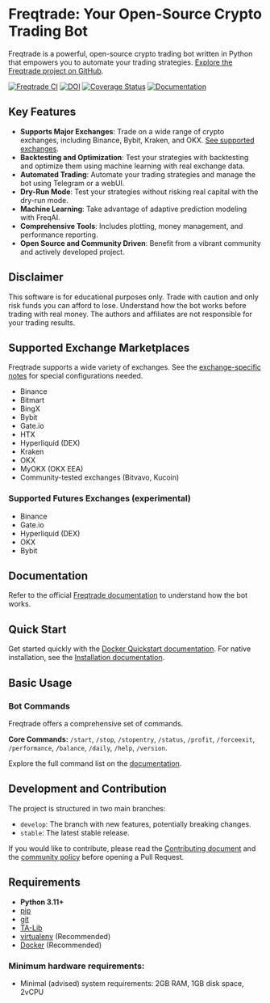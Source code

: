 # Freqtrade: Your Open-Source Crypto Trading Bot

Freqtrade is a powerful, open-source crypto trading bot written in Python that empowers you to automate your trading strategies.  [Explore the Freqtrade project on GitHub](https://github.com/freqtrade/freqtrade).

[![Freqtrade CI](https://github.com/freqtrade/freqtrade/actions/workflows/ci.yml/badge.svg?branch=develop)](https://github.com/freqtrade/freqtrade/actions/)
[![DOI](https://joss.theoj.org/papers/10.21105/joss.04864/status.svg)](https://doi.org/10.21105/joss.04864)
[![Coverage Status](https://coveralls.io/repos/github/freqtrade/freqtrade/badge.svg?branch=develop&service=github)](https://coveralls.io/github/freqtrade/freqtrade?branch=develop)
[![Documentation](https://readthedocs.org/projects/freqtrade/badge/)](https://www.freqtrade.io)

## Key Features

*   **Supports Major Exchanges**: Trade on a wide range of crypto exchanges, including Binance, Bybit, Kraken, and OKX.  [See supported exchanges](#supported-exchange-marketplaces).
*   **Backtesting and Optimization**: Test your strategies with backtesting and optimize them using machine learning with real exchange data.
*   **Automated Trading**: Automate your trading strategies and manage the bot using Telegram or a webUI.
*   **Dry-Run Mode**:  Test your strategies without risking real capital with the dry-run mode.
*   **Machine Learning**:  Take advantage of adaptive prediction modeling with FreqAI.
*   **Comprehensive Tools**: Includes plotting, money management, and performance reporting.
*   **Open Source and Community Driven**: Benefit from a vibrant community and actively developed project.

## Disclaimer

This software is for educational purposes only.  Trade with caution and only risk funds you can afford to lose.  Understand how the bot works before trading with real money.  The authors and affiliates are not responsible for your trading results.

## Supported Exchange Marketplaces

Freqtrade supports a wide variety of exchanges.  See the [exchange-specific notes](docs/exchanges.md) for special configurations needed.

*   Binance
*   Bitmart
*   BingX
*   Bybit
*   Gate.io
*   HTX
*   Hyperliquid (DEX)
*   Kraken
*   OKX
*   MyOKX (OKX EEA)
*   Community-tested exchanges (Bitvavo, Kucoin)

### Supported Futures Exchanges (experimental)

*   Binance
*   Gate.io
*   Hyperliquid (DEX)
*   OKX
*   Bybit

## Documentation

Refer to the official [Freqtrade documentation](https://www.freqtrade.io) to understand how the bot works.

## Quick Start

Get started quickly with the [Docker Quickstart documentation](https://www.freqtrade.io/en/stable/docker_quickstart/).  For native installation, see the [Installation documentation](https://www.freqtrade.io/en/stable/installation/).

## Basic Usage

### Bot Commands

Freqtrade offers a comprehensive set of commands.

**Core Commands:** `/start`, `/stop`, `/stopentry`, `/status`, `/profit`, `/forceexit`, `/performance`, `/balance`, `/daily`, `/help`, `/version`.

Explore the full command list on the [documentation](https://www.freqtrade.io/en/latest/telegram-usage/).

## Development and Contribution

The project is structured in two main branches:

*   `develop`: The branch with new features, potentially breaking changes.
*   `stable`: The latest stable release.

If you would like to contribute, please read the [Contributing document](https://github.com/freqtrade/freqtrade/blob/develop/CONTRIBUTING.md) and the [community policy](https://docs.github.com/en/site-policy/github-terms/github-community-code-of-conduct) before opening a Pull Request.

## Requirements

*   **Python 3.11+**
*   [pip](https://pip.pypa.io/en/stable/installing/)
*   [git](https://git-scm.com/book/en/v2/Getting-Started-Installing-Git)
*   [TA-Lib](https://ta-lib.github.io/ta-lib-python/)
*   [virtualenv](https://virtualenv.pypa.io/en/stable/installation.html) (Recommended)
*   [Docker](https://www.docker.com/products/docker) (Recommended)

### Minimum hardware requirements:

*   Minimal (advised) system requirements: 2GB RAM, 1GB disk space, 2vCPU